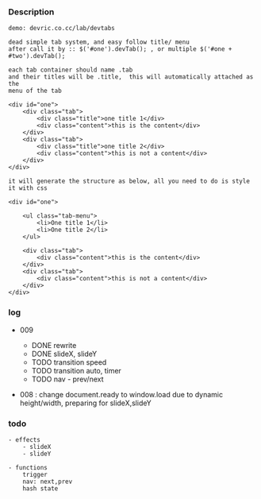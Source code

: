 ### Description

    demo: devric.co.cc/lab/devtabs

    dead simple tab system, and easy follow title/ menu
    after call it by :: $('#one').devTab(); , or multiple $('#one + #two').devTab();

    each tab container should name .tab
    and their titles will be .title,  this will automatically attached as the 
    menu of the tab

    <div id="one">
        <div class="tab">
            <div class="title">one title 1</div>
            <div class="content">this is the content</div>
        </div>
        <div class="tab">
            <div class="title">one title 2</div>
            <div class="content">this is not a content</div>
        </div>
    </div>

    it will generate the structure as below, all you need to do is style it with css

    <div id="one">
        
        <ul class="tab-menu">
            <li>One title 1</li>
            <li>One title 2</li>
        </ul>

        <div class="tab">
            <div class="content">this is the content</div>
        </div>
        <div class="tab">
            <div class="content">this is not a content</div>
        </div>
    </div>

### log
- 009
    * DONE rewrite
    * DONE slideX, slideY
    * TODO transition speed
    * TODO transition auto, timer
    * TODO nav - prev/next

- 008 : change document.ready to window.load due to dynamic height/width, preparing for slideX,slideY

### todo
    - effects
        - slideX
        - slideY
    
    - functions
        trigger
        nav: next,prev
        hash state
